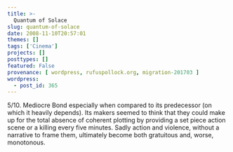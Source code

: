 ```yaml
---
title: >-
  Quantum of Solace
slug: quantum-of-solace
date: 2008-11-10T20:57:01
themes: []
tags: ['Cinema']
projects: []
posttypes: []
featured: False
provenance: [ wordpress, rufuspollock.org, migration-201703 ]
wordpress:
  - post_id: 365
---
```


5/10. Mediocre Bond especially when compared to its predecessor (on which it heavily depends). Its makers seemed to think that they could make up for the total absence of coherent plotting by providing a set piece action scene or a killing every five minutes. Sadly action and violence, without a narrative to frame them, ultimately become both gratuitous and, worse, monotonous.

